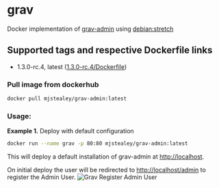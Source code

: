 # grav
Docker implementation of [grav-admin](https://getgrav.org) using [debian:stretch](https://hub.docker.com/_/debian/)

## Supported tags and respective Dockerfile links

- 1.3.0-rc.4, latest ([1.3.0-rc.4/Dockerfile](https://github.com/mjstealey/grav/blob/master/1.3.0-rc.4/Dockerfile))

### Pull image from dockerhub

```bash
docker pull mjstealey/grav-admin:latest
```

### Usage:

**Example 1.** Deploy with default configuration

```bash
docker run --name grav -p 80:80 mjstealey/grav-admin:latest
```

This will deploy a default installation of grav-admin at [http://localhost](http://localhost).

On initial deploy the user will be redirected to [http://localhost/admin](http://localhost/admin) to register the Admin User.
![Grav Register Admin User](https://user-images.githubusercontent.com/5332509/27509308-a20baf8a-58c7-11e7-8371-d1d6c6edd0a4.png)

